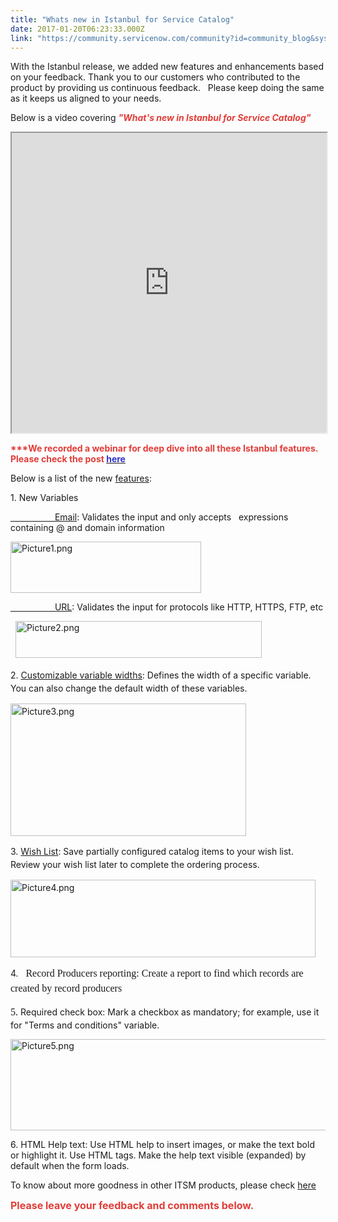 ```yaml
---
title: "Whats new in Istanbul for Service Catalog"
date: 2017-01-20T06:23:33.000Z
link: "https://community.servicenow.com/community?id=community_blog&sys_id=5b8c6ae1dbd0dbc01dcaf3231f961941"
---
```

<p>With the Istanbul release, we added new features and enhancements based on your feedback. Thank you to our customers who contributed to the product by providing us continuous feedback.   Please keep doing the same as it keeps us aligned to your needs.</p><p>Below is a video covering <span style="color: #e23d39;"><em><strong>"What's new in Istanbul for Service Catalog"</strong></em></span></p><p></p><p><iframe id='video_tinymce_8893' style='width: 100%; height: 480px;' src=https://youtube.com/embed/o2tugEYOD5U?showinfo=0></iframe></p><p></p><p><span style="color: #e23d39;"><strong>***We recorded a webinar for deep dive into all these Istanbul features. Please check the post <span style="color: #3334ca;"><a _jive_internal="true" href="/community?id=community_article&sys_id=227ca2e1dbd0dbc01dcaf3231f9619c7"><span style="color: #3334ca;">here</span></a></span></strong></span></p><p></p><p>Below is a list of the new <a title="ocs.servicenow.com/bundle/istanbul-release-notes/page/release-notes/it-service-management/service-catalog-rn.html" href="https://docs.servicenow.com/bundle/istanbul-release-notes/page/release-notes/it-service-management/service-catalog-rn.html">features</a>:</p><p>1. New Variables</p><p><a title="ocs.servicenow.com/bundle/istanbul-it-service-management/page/product/service-catalog-management/reference/r_VariableTypes.html#sect_Email" href="https://docs.servicenow.com/bundle/istanbul-it-service-management/page/product/service-catalog-management/reference/r_VariableTypes.html#sect_Email">                   Email</a>: Validates the input and only accepts   expressions containing @ and domain information</p><p><img   alt="Picture1.png" class="image-1 jive-image" height="82" src="0b9237bddb9c93041dcaf3231f961982.iix" width="305"/></p><p><a title="ocs.servicenow.com/bundle/istanbul-it-service-management/page/product/service-catalog-management/reference/r_VariableTypes.html#sect_URL" href="https://docs.servicenow.com/bundle/istanbul-it-service-management/page/product/service-catalog-management/reference/r_VariableTypes.html#sect_URL">                   URL</a>: Validates the input for protocols like HTTP, HTTPS, FTP, etc</p><p>   <img   alt="Picture2.png" class="image-2 jive-image" height="58" src="83f3d182db18130468c1fb651f9619cb.iix" style="width: 394px; height: 58.4645px;" width="394"/></p><p></p><p>2. <a title="ocs.servicenow.com/bundle/istanbul-it-service-management/page/product/service-catalog-management/reference/variable-type-specifications.html" href="https://docs.servicenow.com/bundle/istanbul-it-service-management/page/product/service-catalog-management/reference/variable-type-specifications.html" style="line-height: 1.5;">Customizable variable widths</a><span style="line-height: 1.5;">: Defines the width of a specific variable. You can also change the default width of these variables.</span></p><p><span style="line-height: 1.5;"><img   alt="Picture3.png" class="image-3 jive-image" height="212" src="b2db64c6db149304b322f4621f9619d1.iix" style="height: 212px; width: 376.701px;" width="377"/></span></p><p></p><p><span style="line-height: 1.5;">3. </span><a title="ocs.servicenow.com/bundle/istanbul-it-service-management/page/product/service-catalog-management/concept/catalog-items-wishlist.html" href="https://docs.servicenow.com/bundle/istanbul-it-service-management/page/product/service-catalog-management/concept/catalog-items-wishlist.html" style="line-height: 1.5;">Wish List</a><span style="line-height: 1.5;">: Save partially configured catalog items to your wish list. Review your wish list later to complete the ordering process.</span></p><p><span style="line-height: 1.5;"><img   alt="Picture4.png" class="image-4 jive-image" height="124" src="7ffc480edbdcdb048c8ef4621f9619d8.iix" style="width: 488px; height: 124.361px;" width="488"/></span></p><p></p><p><span style="line-height: 1.5;">4.   <span style="font-size: 12.0pt; font-family: Calibri;">Record Producers reporting: Create a report to find which records are created by record producers</span></span></p><p></p><p><span style="font-size: 12.0pt; font-family: Calibri; line-height: 1.5;">5. </span>Required check box: Mark a checkbox as mandatory; for example, use it for "Terms and conditions" variable.</p><p></p><p><img   alt="Picture5.png" class="image-5 jive-image" src="9095118adb50d7041dcaf3231f961986.iix" style="width: 620px; height: 146px;"/></p><p></p><p>6. HTML Help text: Use HTML help to insert images, or make the text bold or highlight it. Use HTML tags. Make the help text visible (expanded) by default when the form loads.</p><p></p><p>To know about more goodness in other ITSM products, please check <a title="" _jive_internal="true" href="/community?id=community_blog&sys_id=7a0deaa5dbd0dbc01dcaf3231f9619cc">here</a></p><p></p><p><span style="color: #e23d39; font-size: 12pt;"><strong>Please leave your feedback and comments below. </strong></span></p>
